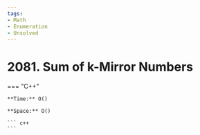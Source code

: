 ```yaml
---
tags:
- Math
- Enumeration
- Unsolved
---
```



# 2081. Sum of k-Mirror Numbers

=== "C++"

    **Time:** O()

    **Space:** O()

    ``` c++
    ```